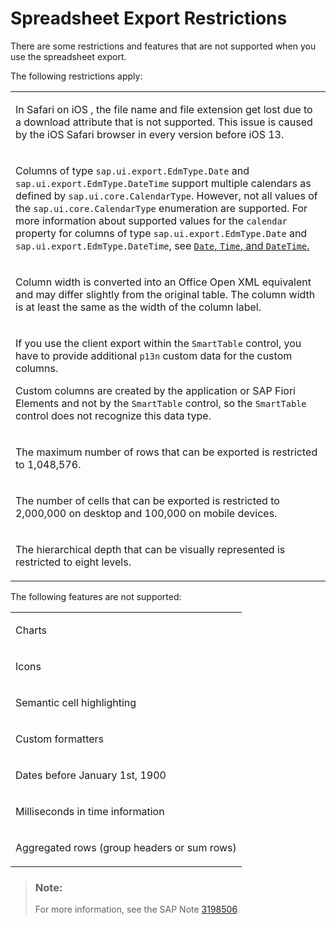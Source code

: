 <!-- loio2c641481649f44de9c1c22c9c3c49d13 -->

# Spreadsheet Export Restrictions

There are some restrictions and features that are not supported when you use the spreadsheet export.

The following restrictions apply:


<table>
<tr>
<td valign="top">

In Safari on iOS , the file name and file extension get lost due to a download attribute that is not supported. This issue is caused by the iOS Safari browser in every version before iOS 13.

</td>
</tr>
<tr>
<td valign="top">

Columns of type `sap.ui.export.EdmType.Date` and `sap.ui.export.EdmType.DateTime` support multiple calendars as defined by `sap.ui.core.CalendarType`. However, not all values of the `sap.ui.core.CalendarType` enumeration are supported. For more information about supported values for the `calendar` property for columns of type `sap.ui.export.EdmType.Date` and `sap.ui.export.EdmType.DateTime`, see [`Date`, `Time`, and `DateTime`.](data-types-for-spreadsheet-export-283217d.md#loio283217d8f187401c8045723abc27e5e0__section_tg5_hyv_43b) 

</td>
</tr>
<tr>
<td valign="top">

Column width is converted into an Office Open XML equivalent and may differ slightly from the original table. The column width is at least the same as the width of the column label.

</td>
</tr>
<tr>
<td valign="top">

If you use the client export within the `SmartTable` control, you have to provide additional `p13n` custom data for the custom columns.

Custom columns are created by the application or SAP Fiori Elements and not by the `SmartTable` control, so the `SmartTable` control does not recognize this data type.

</td>
</tr>
<tr>
<td valign="top">

The maximum number of rows that can be exported is restricted to 1,048,576.

</td>
</tr>
<tr>
<td valign="top">

The number of cells that can be exported is restricted to 2,000,000 on desktop and 100,000 on mobile devices.

</td>
</tr>
<tr>
<td valign="top">

The hierarchical depth that can be visually represented is restricted to eight levels.

</td>
</tr>
</table>

The following features are not supported:


<table>
<tr>
<td valign="top">

Charts

</td>
</tr>
<tr>
<td valign="top">

Icons

</td>
</tr>
<tr>
<td valign="top">

Semantic cell highlighting

</td>
</tr>
<tr>
<td valign="top">

Custom formatters

</td>
</tr>
<tr>
<td valign="top">

Dates before January 1st, 1900

</td>
</tr>
<tr>
<td valign="top">

Milliseconds in time information

</td>
</tr>
<tr>
<td valign="top">

Aggregated rows \(group headers or sum rows\)

</td>
</tr>
</table>

> ### Note:  
> For more information, see the SAP Note [3198506](https://me.sap.com/notes/3198506).

